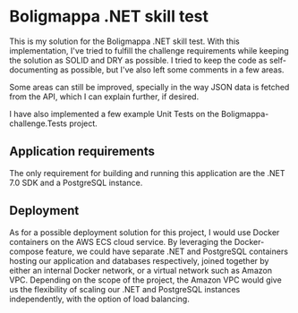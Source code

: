 # Boligmappa .NET skill test

This is my solution for the Boligmappa .NET skill test.
With this implementation, I've tried to fulfill the challenge requirements while keeping the solution as SOLID and DRY as possible.
I tried to keep the code as self-documenting as possible, but I've also left some comments in a few areas.

Some areas can still be improved, specially in the way JSON data is fetched from the API, which I can explain further, if desired.

I have also implemented a few example Unit Tests on the Boligmappa-challenge.Tests project.

## Application requirements
The only requirement for building and running this application are the .NET 7.0 SDK and a PostgreSQL instance.

## Deployment
As for a possible deployment solution for this project, I would use Docker containers on the AWS ECS cloud service.
By leveraging the Docker-compose feature, we could have separate .NET and PostgreSQL containers hosting our application and databases respectively, joined together by either an internal Docker network, or a virtual network such as Amazon VPC.
Depending on the scope of the project, the Amazon VPC would give us the flexibility of scaling our .NET and PostgreSQL instances independently, with the option of load balancing.
